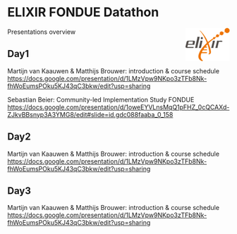 
# ELIXIR FONDUE Datathon 

<img align="right" src="../program/images/logo_elixir.png" width="100"/>

Presentations overview

## Day1

Martijn van Kaauwen & Matthijs Brouwer: introduction & course schedule
https://docs.google.com/presentation/d/1LMzVpw9NKpo3zTFb8Nk-fhWoEumsPOku5KJ43qC3bkw/edit?usp=sharing

Sebastian Beier: Community-led Implementation Study FONDUE
https://docs.google.com/presentation/d/1oweEYVLnsMqQ1pFHZ_0cQCAXd-ZJkvBBsnyp3A3YMG8/edit#slide=id.gdc088faaba_0_158



## Day2

Martijn van Kaauwen & Matthijs Brouwer: introduction & course schedule
https://docs.google.com/presentation/d/1LMzVpw9NKpo3zTFb8Nk-fhWoEumsPOku5KJ43qC3bkw/edit?usp=sharing



## Day3

Martijn van Kaauwen & Matthijs Brouwer: introduction & course schedule
https://docs.google.com/presentation/d/1LMzVpw9NKpo3zTFb8Nk-fhWoEumsPOku5KJ43qC3bkw/edit?usp=sharing
